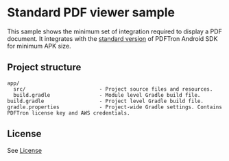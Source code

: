 # Standard PDF viewer sample

This sample shows the minimum set of integration required to display a PDF document. It integrates with the [standard version](https://www.pdftron.com/documentation/android/faq/full-vs-standard) of PDFTron Android SDK for minimum APK size.

## Project structure
```
app/
  src/                        - Project source files and resources.
  build.gradle                - Module level Gradle build file.
build.gradle                  - Project level Gradle build file.
gradle.properties             - Project-wide Gradle settings. Contains PDFTron license key and AWS credentials.
```

## License
See [License](./../LICENSE)
